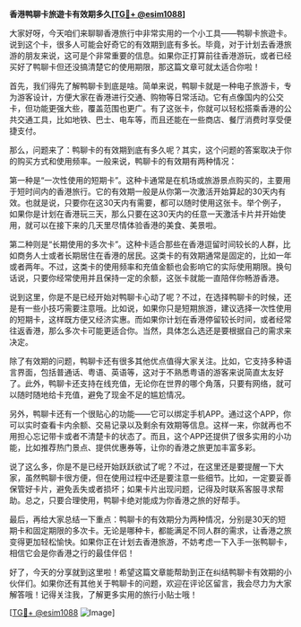 **香港鸭聊卡旅遊卡有效期多久[[TG💪+ @esim1088](https://t.me/s/esim1088)]**

大家好呀，今天咱们来聊聊香港旅行中非常实用的一个小工具——鸭聊卡旅遊卡。说到这个卡，很多人可能会好奇它的有效期到底有多长。毕竟，对于计划去香港旅游的朋友来说，这可是个非常重要的信息。如果你正打算前往香港游玩，或者已经买好了鸭聊卡但还没搞清楚它的使用期限，那这篇文章可就太适合你啦！

首先，我们得先了解鸭聊卡到底是啥。简单来说，鸭聊卡就是一种电子旅游卡，专为游客设计，方便大家在香港进行交通、购物等日常活动。它有点像国内的公交卡，但功能更强大些，覆盖范围也更广。有了这张卡，你就可以轻松搭乘香港的公共交通工具，比如地铁、巴士、电车等，而且还能在一些商店、餐厅消费时享受便捷支付。

那么，问题来了：鸭聊卡的有效期到底有多久呢？其实，这个问题的答案取决于你的购买方式和使用频率。一般来说，鸭聊卡的有效期有两种情况：

第一种是“一次性使用的短期卡”。这种卡通常是在机场或旅游景点购买的，主要用于短时间内的香港旅行。它的有效期一般是从你第一次激活开始算起的30天内有效。也就是说，只要你在这30天内有需要，都可以随时使用这张卡。举个例子，如果你是计划在香港玩三天，那么只要在这30天内的任意一天激活卡片并开始使用，就可以在接下来的几天里尽情体验香港的美食、美景啦。

第二种则是“长期使用的多次卡”。这种卡适合那些在香港逗留时间较长的人群，比如商务人士或者长期居住在香港的居民。这类卡的有效期通常是固定的，比如一年或者两年。不过，这类卡的使用频率和充值金额也会影响它的实际使用期限。换句话说，只要你经常使用并且保持一定的余额，这张卡就能一直陪伴你畅游香港。

说到这里，你是不是已经开始对鸭聊卡心动了呢？不过，在选择鸭聊卡的时候，还是有一些小技巧需要注意哦。比如说，如果你只是短期旅游，建议选择一次性使用的短期卡，这样既方便又经济实惠。而如果你计划在香港停留较长时间，或者经常往返香港，那么多次卡可能更适合你。当然，具体怎么选还是要根据自己的需求来决定。

除了有效期的问题，鸭聊卡还有很多其他优点值得大家关注。比如，它支持多种语言界面，包括普通话、粤语、英语等，这对于不熟悉粤语的游客来说简直太友好了。此外，鸭聊卡还支持在线充值，无论你在世界的哪个角落，只要有网络，就可以随时随地给卡充值，避免了现金不足的尴尬情况。

另外，鸭聊卡还有一个很贴心的功能——它可以绑定手机APP。通过这个APP，你可以实时查看卡内余额、交易记录以及剩余有效期等信息。这样一来，你就再也不用担心忘记带卡或者不清楚卡的状态了。而且，这个APP还提供了很多实用的小功能，比如推荐热门景点、提供优惠券等，让你的香港之旅更加丰富多彩。

说了这么多，你是不是已经开始跃跃欲试了呢？不过，在这里还是要提醒一下大家，虽然鸭聊卡很方便，但在使用过程中还是要注意一些细节。比如，一定要妥善保管好卡片，避免丢失或者损坏；如果卡片出现问题，记得及时联系客服寻求帮助。总之，只要合理使用，鸭聊卡绝对能成为你香港之旅的好帮手。

最后，再给大家总结一下重点：鸭聊卡的有效期分为两种情况，分别是30天的短期卡和固定期限的多次卡。无论是哪种卡，都能满足不同人群的需求，让香港之旅变得更加轻松愉快。如果你正在计划去香港旅游，不妨考虑一下入手一张鸭聊卡，相信它会是你香港之行的最佳伴侣！

好了，今天的分享就到这里啦！希望这篇文章能帮助到正在纠结鸭聊卡有效期的小伙伴们。如果你还有其他关于鸭聊卡的问题，欢迎在评论区留言，我会尽力为大家解答哦！记得关注我，了解更多实用的旅行小贴士哦！

[[TG💪+ @esim1088](https://t.me/s/esim1088) ![Image](https://i.postimg.cc/4NQfJmqS/Snipaste-2025-05-13-00-14-12.png)]